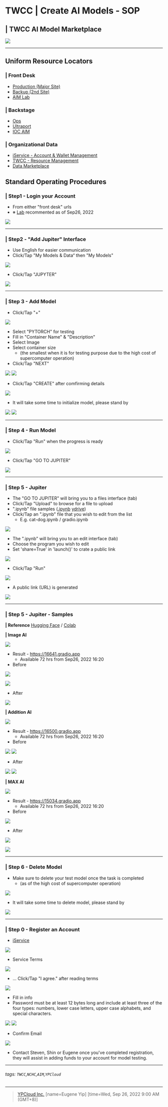 # **TWCC** | Create AI Models - SOP
## **| TWCC AI Model Marketplace**

[![](https://i.imgur.com/99b5rgK.png)](https://aimlab.nchc.org.tw/)

---

## Uniform Resource Locators
### | Front Desk
- [Production (Major Site)](https://ai-market.nchc.org.tw/)
- [Backup (2nd Site)](https://aim.nchc.org.tw/)
- [AIM Lab](https://aimlab.nchc.org.tw/)
### | Backstage
- [Ops](https://aimops.nchc.org.tw/)
- [Ultraport](https://aimops.nchc.org.tw/ultraport/)
- [IOC AIM](https://iocaim.ypcloud.com)
### | Organizational Data
- [iService - Account & Wallet Management](https://iservice.nchc.org.tw/)
- [TWCC - Resource Management](https://www.twcc.ai/)
- [Data Marketplace](https://scidm.nchc.org.tw/)

## Standard Operating Procedures

### | Step1 - Login your Account
- From either "front desk" urls 
- ※ [Lab](https://aimlab.nchc.org.tw/) recommented as of Sep26, 2022

[![](https://i.imgur.com/gP2dhc4.jpg)](https://aimlab.nchc.org.tw/)


---
### | Step2 - "Add Jupiter" Interface
- Use English for easier communication
- Click/Tap "My Models & Data“ then "My Models"

[![](https://i.imgur.com/rxCZTDL.png)](https://aimlab.nchc.org.tw/)

- Click/Tap "JUPYTER"

[![](https://i.imgur.com/hw5yToP.png)](https://aimlab.nchc.org.tw/)

---
### | Step 3 - Add Model
- Click/Tap "+"

[![](https://i.imgur.com/afGWrRJ.png)](https://aimlab.nchc.org.tw/)

- Select "PYTORCH" for testing
- Fill in "Container Name" & "Description"
- Select Image
- Select container size 
  - (the smallest when it is for testing purpose due to the high cost of supercomputer operation)
- Click/Tap "NEXT"

[![](https://i.imgur.com/guCmb3e.png)](https://aimlab.nchc.org.tw/)
[![](https://i.imgur.com/btLy4dk.png)](https://aimlab.nchc.org.tw/)

- Click/Tap "CREATE" after comfirming details

[![](https://i.imgur.com/oBOQY1J.png)](https://aimlab.nchc.org.tw/)

- It will take some time to initialize model, please stand by

[![](https://i.imgur.com/uLghn5N.png)](https://aimlab.nchc.org.tw/)
[![](https://i.imgur.com/tzQBK5v.png)](https://aimlab.nchc.org.tw/)

---
### | Step 4 - Run Model
- Click/Tap "Run" when the progress is ready

[![](https://i.imgur.com/oRPNAMG.png)](https://aimlab.nchc.org.tw/)

- Click/Tap "GO TO JUPITER"

[![](https://i.imgur.com/YbWqTpd.png)](https://aimlab.nchc.org.tw/)


---
### | Step 5 - Jupiter
- The "GO TO JUPITER" will bring you to a files interface (tab)
- Click/Tap "Upload" to browse for a file to upload
- ".ipynb" file samples ([.ipynb](.ipynb) [ydrive](https://drive.google.com/drive/folders/1KL595j6J_iyt7mIvMhpKM7HqutRXjqwA?usp=sharing))
- Click/Tap an ".ipynb" file that you wish to edit from the list
  - E.g. cat-dog.ipynb / gradio.ipynb

[![](https://i.imgur.com/Jga4o9b.png)](https://aimlab.nchc.org.tw/)

- The ".ipynb" will bring you to an edit interface (tab)
- Choose the program you wish to edit
- Set 'share=True' in 'launch()' to crate a public link

[![](https://i.imgur.com/qV8dDrD.png)](https://aimlab.nchc.org.tw/)

- Click/Tap "Run" 

[![](https://i.imgur.com/37xsJzV.png)](https://aimlab.nchc.org.tw/)

- A public link (URL) is generated

[![](https://i.imgur.com/Z2aErG4.jpg)](https://aimlab.nchc.org.tw/)

---
### | Step 5 - Jupiter - Samples

**| Reference**
[Hugging Face](https://huggingface.co/spaces/rkoushikroy2/portrait_photo_generator/blob/main/gradio.ipynb) / [Colab](https://colab.research.google.com/)

**| Image AI**

![](https://i.imgur.com/j2HzAwM.jpg)

- Result - https://16641.gradio.app
  - Available 72 hrs from Sep26, 2022 16:20
- Before

![](https://i.imgur.com/M3S6H3D.jpg)

![](https://i.imgur.com/Ad6fGSb.jpg)

- After

![](https://i.imgur.com/Bcvo3v2.jpg)

**| Addition AI**

![](https://i.imgur.com/BnMiwk2.jpg)

- Result - https://16500.gradio.app
  - Available 72 hrs from Sep26, 2022 16:20
- Before 

![](https://i.imgur.com/dW3XqLd.jpg)
![](https://i.imgur.com/lyeyAP1.jpg)

- After

![](https://i.imgur.com/5j62iCu.jpg)
![](https://i.imgur.com/Jvxue7q.jpg)


**| MAX AI**

![](https://i.imgur.com/S4b3qyw.jpg)

- Result - https://15034.gradio.app
  - Available 72 hrs from Sep26, 2022 16:20
- Before

![](https://i.imgur.com/tndySui.jpg)

- After

![](https://i.imgur.com/vOMV1D1.jpg)

![](https://i.imgur.com/W0lroPr.jpg)

---
### | Step 6 - Delete Model
- Make sure to delete your test model once the task is completed
   - (as of the high cost of supercomputer operation)

![](https://i.imgur.com/Zf079Bg.png)

- It will take some time to delete model, please stand by

![](https://i.imgur.com/rbBDMkL.png)

---
### | Step 0 - Register an Account
- [iService](https://iservice.nchc.org.tw/)

![](https://i.imgur.com/ACgzUUD.png)

- Service Terms

![](https://i.imgur.com/xSGEtzy.png)

- ... Click/Tap "I agree." after reading terms

![](https://i.imgur.com/H80tCuU.png)

- Fill in info
- Password must be at least 12 bytes long and include at least three of the four types: numbers, lower case letters, upper case alphabets, and special characters.

![](https://i.imgur.com/NOoPksE.png)
![](https://i.imgur.com/dE9Jiep.png)

- Confirm Email

![](https://i.imgur.com/W9R0Ue6.png)

- Contact Steven, Shin or Eugene once you've completed registration, they will assist in adding funds to your account for model testing.

---
###### tags: `TWCC`,`NCHC`,`AIM`,`YPCloud` 
---
> [YPCloud Inc.](https://www.ypcloud.com)
> [name=Eugene Yip]
> [time=Wed, Sep 26, 2022 9:00 AM (GMT+8)]
